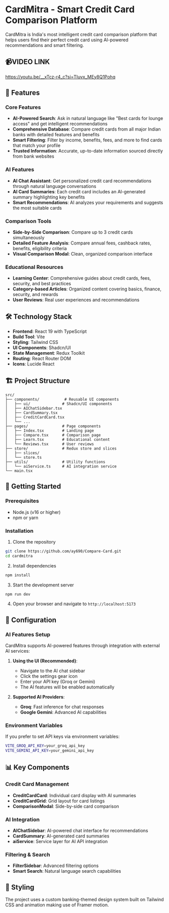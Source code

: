 # CardMitra - Smart Credit Card Comparison Platform

CardMitra is India's most intelligent credit card comparison platform that helps users find their perfect credit card using AI-powered recommendations and smart filtering.

## 📹VIDEO LINK

https://youtu.be/__xTcz-r4_c?si=TIuvx_MEy8Q1Pohq

## 🚀 Features

### Core Features
- **AI-Powered Search**: Ask in natural language like "Best cards for lounge access" and get intelligent recommendations
- **Comprehensive Database**: Compare credit cards from all major Indian banks with detailed features and benefits
- **Smart Filtering**: Filter by income, benefits, fees, and more to find cards that match your profile
- **Trusted Information**: Accurate, up-to-date information sourced directly from bank websites

### AI Features
- **AI Chat Assistant**: Get personalized credit card recommendations through natural language conversations
- **AI Card Summaries**: Each credit card includes an AI-generated summary highlighting key benefits
- **Smart Recommendations**: AI analyzes your requirements and suggests the most suitable cards

### Comparison Tools
- **Side-by-Side Comparison**: Compare up to 3 credit cards simultaneously
- **Detailed Feature Analysis**: Compare annual fees, cashback rates, benefits, eligibility criteria
- **Visual Comparison Modal**: Clean, organized comparison interface

### Educational Resources
- **Learning Center**: Comprehensive guides about credit cards, fees, security, and best practices
- **Category-based Articles**: Organized content covering basics, finance, security, and rewards
- **User Reviews**: Real user experiences and recommendations

## 🛠️ Technology Stack

- **Frontend**: React 19 with TypeScript
- **Build Tool**: Vite
- **Styling**: Tailwind CSS
- **UI Components**: Shadcn/UI
- **State Management**: Redux Toolkit
- **Routing**: React Router DOM
- **Icons**: Lucide React

## 🏗️ Project Structure

```
src/
├── components/           # Reusable UI components
│   ├── ui/              # Shadcn/UI components
│   ├── AIChatSidebar.tsx
│   ├── CardSummary.tsx
│   ├── CreditCardCard.tsx
│   └── ...
├── pages/               # Page components
│   ├── Index.tsx        # Landing page
│   ├── Compare.tsx      # Comparison page
│   ├── Learn.tsx        # Educational content
│   └── Reviews.tsx      # User reviews
├── store/               # Redux store and slices
│   ├── slices/
│   └── store.ts
├── utils/               # Utility functions
│   └── aiService.ts     # AI integration service
└── main.tsx
```

## 🚀 Getting Started

### Prerequisites
- Node.js (v16 or higher)
- npm or yarn

### Installation

1. Clone the repository
```bash
git clone https://github.com/ay690/Compare-Card.git
cd cardmitra
```

2. Install dependencies
```bash
npm install
```

3. Start the development server
```bash
npm run dev
```

4. Open your browser and navigate to `http://localhost:5173`

## 🔧 Configuration

### AI Features Setup

CardMitra supports AI-powered features through integration with external AI services:

1. **Using the UI (Recommended)**:
   - Navigate to the AI chat sidebar
   - Click the settings gear icon
   - Enter your API key (Groq or Gemini)
   - The AI features will be enabled automatically

2. **Supported AI Providers**:
   - **Groq**: Fast inference for chat responses
   - **Google Gemini**: Advanced AI capabilities

### Environment Variables

If you prefer to set API keys via environment variables:
```bash
VITE_GROQ_API_KEY=your_groq_api_key
VITE_GEMINI_API_KEY=your_gemini_api_key
```

## 📊 Key Components

### Credit Card Management
- **CreditCardCard**: Individual card display with AI summaries
- **CreditCardGrid**: Grid layout for card listings
- **ComparisonModal**: Side-by-side card comparison

### AI Integration
- **AIChatSidebar**: AI-powered chat interface for recommendations
- **CardSummary**: AI-generated card summaries
- **aiService**: Service layer for AI API integration

### Filtering & Search
- **FilterSidebar**: Advanced filtering options
- **Smart Search**: Natural language search capabilities

## 🎨 Styling

The project uses a custom banking-themed design system built on Tailwind CSS and animation making use of Framer motion.

